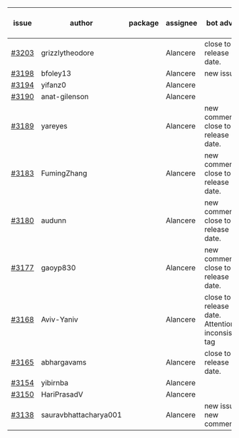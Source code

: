 | issue | author | package | assignee | bot advice | created date of issue | target release date | date from target |
| ------ | ------ | ------ | ------ | ------ | ------ | ------ | :-----: |
| [#3203](https://github.com/Azure/sdk-release-request/issues/3203) | grizzlytheodore |  | Alancere | close to release date.  | 09-20 | 09-22 | 1 |
| [#3198](https://github.com/Azure/sdk-release-request/issues/3198) | bfoley13 |  | Alancere | new issue. | 09-19 | 10-03 |  |
| [#3194](https://github.com/Azure/sdk-release-request/issues/3194) | yifanz0 |  | Alancere |  | 09-19 | 10-12 |  |
| [#3190](https://github.com/Azure/sdk-release-request/issues/3190) | anat-gilenson |  | Alancere |  | 09-18 | 10-03 |  |
| [#3189](https://github.com/Azure/sdk-release-request/issues/3189) | yareyes |  | Alancere | new comment. close to release date.  | 09-16 | 09-23 | 2 |
| [#3183](https://github.com/Azure/sdk-release-request/issues/3183) | FumingZhang |  | Alancere | new comment. close to release date.  | 09-16 | 09-21 | 0 |
| [#3180](https://github.com/Azure/sdk-release-request/issues/3180) | audunn |  | Alancere | new comment. close to release date.  | 09-15 | 09-22 | 1 |
| [#3177](https://github.com/Azure/sdk-release-request/issues/3177) | gaoyp830 |  | Alancere | new comment. close to release date.  | 09-15 | 09-21 | 0 |
| [#3168](https://github.com/Azure/sdk-release-request/issues/3168) | Aviv-Yaniv |  | Alancere | close to release date.  Attention to inconsistent tag | 09-14 | 09-19 | -1 |
| [#3165](https://github.com/Azure/sdk-release-request/issues/3165) | abhargavams |  | Alancere | close to release date.  | 09-14 | 09-20 | 0 |
| [#3154](https://github.com/Azure/sdk-release-request/issues/3154) | yibirnba |  | Alancere |  | 09-11 | 09-26 |  |
| [#3150](https://github.com/Azure/sdk-release-request/issues/3150) | HariPrasadV |  | Alancere |  | 09-07 | 10-11 |  |
| [#3138](https://github.com/Azure/sdk-release-request/issues/3138) | sauravbhattacharya001 |  | Alancere | new issue. new comment. | 09-02 | 10-17 |  |
